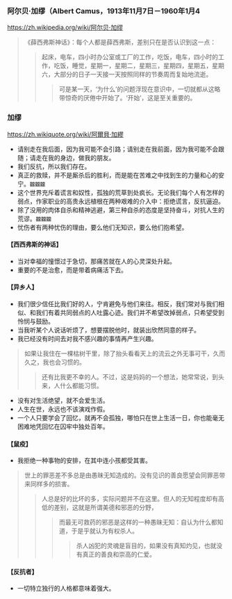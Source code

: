 ### 阿尔贝·加缪（Albert Camus，1913年11月7日－1960年1月4
https://zh.wikipedia.org/wiki/阿尔贝·加缪
>《薛西弗斯神话》：每个人都是薛西弗斯，差别只在是否认识到这一点：
>>起床，电车，四小时办公室或工厂的工作，吃饭，电车，四小时的工作，吃饭，睡觉，星期一，星期二，星期三，星期四，星期五，星期六，大部分的日子一天接一天按照同样的节奏周而复始地流逝。
>>>可是某一天，‘为什么’的问题浮现在意识中，一切就都从这略带惊奇的厌倦中开始了。‘开始’，这是至关重要的。
### 加缪
https://zh.wikiquote.org/wiki/阿爾貝·加繆
- 请别走在我后面，因为我可能不会引路；请别走在我前面，因为我可能不会跟随；请走在我的身边，做我的朋友。
- 我们反抗，所以我们存在。
- 真正的救赎，并不是厮杀后的胜利，而是能在苦难之中找到生的力量和心的安宁。`龖龖龖`
- 这个世界充斥着谎言和奴性，孤独的荒草到处疯长。无论我们每个人有怎样的弱点，作家职业的高贵永远植根在两种艰难的介入中：拒绝谎言，反抗逼迫。
- 除了没用的肉体自杀和精神逃避，第三种自杀的态度是坚持奋斗，对抗人生的荒谬。`龖龖龖`
- 忧伤者有两种忧伤的理由，要么他们无知识，要么他们抱希望。
#### 【西西弗斯的神话】
- 当对幸福的憧憬过于急切，那痛苦就在人的心灵深处升起。
- 重要的不是治愈，而是带着病痛活下去。
#### 【异乡人】
- 我们很少信任比我们好的人，宁肯避免与他们来往。相反，我们常对与我们相似、和我们有着共同弱点的人吐露心迹。我们并不希望改掉弱点，只希望受到怜悯与鼓励。
- 当我听某个人说话听烦了，想要摆脱他时，就装出欣然同意的样子。
- 我已经没有时间去对我不感兴趣的事情再产生兴趣。
>如果让我住在一棵枯树干里，除了抬头看看天上的流云之外无事可干，久而久之，我也会习惯的。
>>还有比我更不幸的人。不过，这是妈妈的一个想法，她常常说，到头来，人什么都能习惯。
- 没有对生活绝望，就不会爱生活。
- 人生在世，永远也不该演戏作假。
- 一个人只要学会了回忆，就再不会孤独，哪怕只在世上生活一日，你也能毫无困难地凭回忆在囚牢中独处百年。
#### 【鼠疫】
- 我拒绝一种事物的安排，在其中连小孩都受其害。
>世上的罪恶差不多总是由愚昧无知造成的。没有见识的善良愿望会同罪恶带来同样多的损害。
>>人总是好的比坏的多，实际问题并不在这里。但人的无知程度却有高低的差别，这就是所谓美德和邪恶的分野，
>>>而最无可救药的邪恶是这样的一种愚昧无知：自认为什么都知道，于是乎就认为有权杀人。
>>>>杀人凶犯的灵魂是盲目的，如果没有真知灼见，也就没有真正的善良和崇高的仁爱。
#### 【反抗者】
- 一切特立独行的人格都意味着强大。